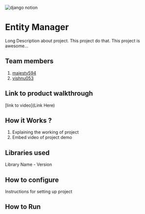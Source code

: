 
![django notion](https://github.com/TH-Activities/saturday-hack-night-template/assets/117498997/2db31367-8f96-4e88-8a8d-a1a75936204d)




# Entity Manager
Long Description about project. This project do that. This project is awesome...
## Team members
1. [majesty594](https://github.com/majesty594)
2. [vishnu053](https://github.com/Vishnu053)
## Link to product walkthrough
[link to video](Link Here)
## How it Works ?
1. Explaining the working of project
2. Embed video of project demo
## Libraries used
Library Name - Version
## How to configure
Instructions for setting up project
## How to Run
